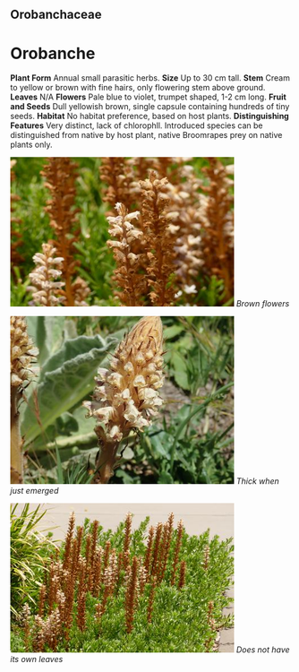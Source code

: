 ## Orobanchaceae
# Orobanche
 **Plant Form** Annual small parasitic herbs. **Size** Up to 30 cm tall. **Stem** Cream to yellow or brown with fine hairs, only flowering stem above ground. **Leaves** N/A **Flowers** Pale blue to violet, trumpet shaped, 1-2 cm long. **Fruit and Seeds** Dull yellowish brown, single capsule containing hundreds of tiny seeds. **Habitat** No habitat preference, based on host plants. **Distinguishing Features** Very distinct, lack of chlorophll. Introduced species can be distinguished from native by host plant, native Broomrapes prey on native plants only.


![Brown flowers](8292_P6870802.jpg)
 *Brown flowers* 

![Thick when just emerged](1316_PA273651.jpg)
 *Thick when just emerged* 

![Does not have its own leaves](8286_P6870796.jpg)
 *Does not have its own leaves* 

